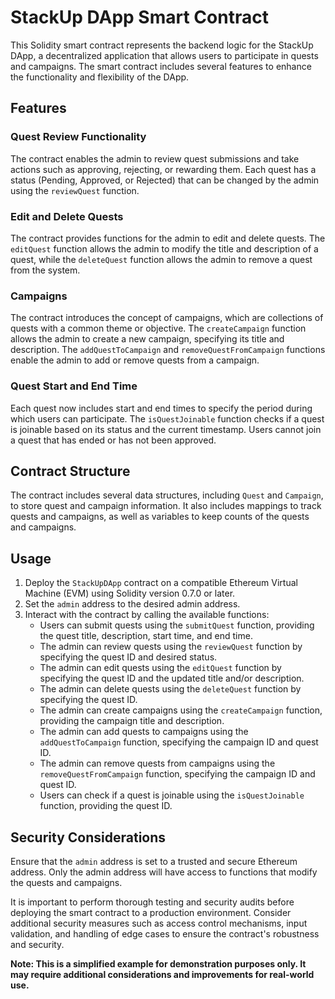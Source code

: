 # StackUp DApp Smart Contract

This Solidity smart contract represents the backend logic for the StackUp DApp, a decentralized application that allows users to participate in quests and campaigns. The smart contract includes several features to enhance the functionality and flexibility of the DApp.

## Features

### Quest Review Functionality
The contract enables the admin to review quest submissions and take actions such as approving, rejecting, or rewarding them. Each quest has a status (Pending, Approved, or Rejected) that can be changed by the admin using the `reviewQuest` function.

### Edit and Delete Quests
The contract provides functions for the admin to edit and delete quests. The `editQuest` function allows the admin to modify the title and description of a quest, while the `deleteQuest` function allows the admin to remove a quest from the system.

### Campaigns
The contract introduces the concept of campaigns, which are collections of quests with a common theme or objective. The `createCampaign` function allows the admin to create a new campaign, specifying its title and description. The `addQuestToCampaign` and `removeQuestFromCampaign` functions enable the admin to add or remove quests from a campaign.

### Quest Start and End Time
Each quest now includes start and end times to specify the period during which users can participate. The `isQuestJoinable` function checks if a quest is joinable based on its status and the current timestamp. Users cannot join a quest that has ended or has not been approved.

## Contract Structure

The contract includes several data structures, including `Quest` and `Campaign`, to store quest and campaign information. It also includes mappings to track quests and campaigns, as well as variables to keep counts of the quests and campaigns.

## Usage

1. Deploy the `StackUpDApp` contract on a compatible Ethereum Virtual Machine (EVM) using Solidity version 0.7.0 or later.
2. Set the `admin` address to the desired admin address.
3. Interact with the contract by calling the available functions:
   - Users can submit quests using the `submitQuest` function, providing the quest title, description, start time, and end time.
   - The admin can review quests using the `reviewQuest` function by specifying the quest ID and desired status.
   - The admin can edit quests using the `editQuest` function by specifying the quest ID and the updated title and/or description.
   - The admin can delete quests using the `deleteQuest` function by specifying the quest ID.
   - The admin can create campaigns using the `createCampaign` function, providing the campaign title and description.
   - The admin can add quests to campaigns using the `addQuestToCampaign` function, specifying the campaign ID and quest ID.
   - The admin can remove quests from campaigns using the `removeQuestFromCampaign` function, specifying the campaign ID and quest ID.
   - Users can check if a quest is joinable using the `isQuestJoinable` function, providing the quest ID.

## Security Considerations

Ensure that the `admin` address is set to a trusted and secure Ethereum address. Only the admin address will have access to functions that modify the quests and campaigns.

It is important to perform thorough testing and security audits before deploying the smart contract to a production environment. Consider additional security measures such as access control mechanisms, input validation, and handling of edge cases to ensure the contract's robustness and security.

**Note: This is a simplified example for demonstration purposes only. It may require additional considerations and improvements for real-world use.**
